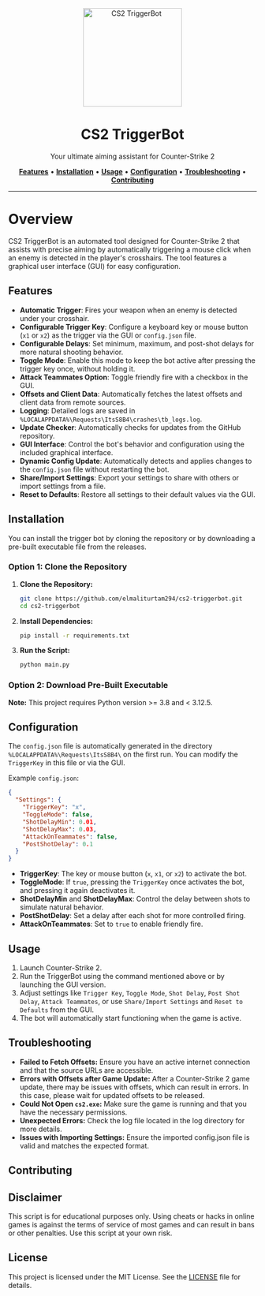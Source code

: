 <div align="center">
   <img src="src/img/icon.png" alt="CS2 TriggerBot" width="200" height="200">
   <h1>CS2 TriggerBot</h1>
   <p>Your ultimate aiming assistant for Counter-Strike 2</p>

<a href="#features"><strong>Features</strong></a> •
<a href="#installation"><strong>Installation</strong></a> •
<a href="#usage"><strong>Usage</strong></a> •
<a href="#configuration"><strong>Configuration</strong></a> •
<a href="#troubleshooting"><strong>Troubleshooting</strong></a> •
<a href="#contributing"><strong>Contributing</strong></a>

</div>

---

# Overview

CS2 TriggerBot is an automated tool designed for Counter-Strike 2 that assists with precise aiming by automatically triggering a mouse click when an enemy is detected in the player's crosshairs. The tool features a graphical user interface (GUI) for easy configuration.

## Features

- **Automatic Trigger**: Fires your weapon when an enemy is detected under your crosshair.
- **Configurable Trigger Key**: Configure a keyboard key or mouse button (`x1` or `x2`) as the trigger via the GUI or `config.json` file.
- **Configurable Delays**: Set minimum, maximum, and post-shot delays for more natural shooting behavior.
- **Toggle Mode**: Enable this mode to keep the bot active after pressing the trigger key once, without holding it.
- **Attack Teammates Option**: Toggle friendly fire with a checkbox in the GUI.
- **Offsets and Client Data**: Automatically fetches the latest offsets and client data from remote sources.
- **Logging**: Detailed logs are saved in `%LOCALAPPDATA%\Requests\ItsS8B4\crashes\tb_logs.log`.
- **Update Checker**: Automatically checks for updates from the GitHub repository.
- **GUI Interface**: Control the bot's behavior and configuration using the included graphical interface.
- **Dynamic Config Update**: Automatically detects and applies changes to the `config.json` file without restarting the bot.
- **Share/Import Settings**: Export your settings to share with others or import settings from a file.
- **Reset to Defaults**: Restore all settings to their default values via the GUI.

## Installation

You can install the trigger bot by cloning the repository or by downloading a pre-built executable file from the releases.

### Option 1: Clone the Repository

1. **Clone the Repository:**

   ```bash
   git clone https://github.com/elmaliturtam294/cs2-triggerbot.git
   cd cs2-triggerbot
   ```

2. **Install Dependencies:**

   ```bash
   pip install -r requirements.txt
   ```

3. **Run the Script:**
   ```bash
   python main.py
   ```

### Option 2: Download Pre-Built Executable



**Note:** This project requires Python version >= 3.8 and < 3.12.5.

## Configuration

The `config.json` file is automatically generated in the directory `%LOCALAPPDATA%\Requests\ItsS8B4\` on the first run. You can modify the `TriggerKey` in this file or via the GUI.

Example `config.json`:

```json
{
  "Settings": {
    "TriggerKey": "x",
    "ToggleMode": false,
    "ShotDelayMin": 0.01,
    "ShotDelayMax": 0.03,
    "AttackOnTeammates": false,
    "PostShotDelay": 0.1
  }
}
```

- **TriggerKey**: The key or mouse button (`x`, `x1`, or `x2`) to activate the bot.
- **ToggleMode**: If `true`, pressing the `TriggerKey` once activates the bot, and pressing it again deactivates it.
- **ShotDelayMin** and **ShotDelayMax**: Control the delay between shots to simulate natural behavior.
- **PostShotDelay**: Set a delay after each shot for more controlled firing.
- **AttackOnTeammates**: Set to `true` to enable friendly fire.

## Usage

1. Launch Counter-Strike 2.
2. Run the TriggerBot using the command mentioned above or by launching the GUI version.
3. Adjust settings like `Trigger Key`, `Toggle Mode`, `Shot Delay`, `Post Shot Delay`, `Attack Teammates`, or use `Share/Import Settings` and `Reset to Defaults` from the GUI.
4. The bot will automatically start functioning when the game is active.

## Troubleshooting

- **Failed to Fetch Offsets:** Ensure you have an active internet connection and that the source URLs are accessible.
- **Errors with Offsets after Game Update:** After a Counter-Strike 2 game update, there may be issues with offsets, which can result in errors. In this case, please wait for updated offsets to be released.
- **Could Not Open `cs2.exe`:** Make sure the game is running and that you have the necessary permissions.
- **Unexpected Errors:** Check the log file located in the log directory for more details.
- **Issues with Importing Settings:** Ensure the imported config.json file is valid and matches the expected format.

## Contributing

## Disclaimer

This script is for educational purposes only. Using cheats or hacks in online games is against the terms of service of most games and can result in bans or other penalties. Use this script at your own risk.

## License

This project is licensed under the MIT License. See the [LICENSE](LICENSE) file for details.
